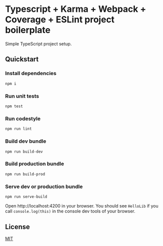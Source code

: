 #  Typescript + Karma + Webpack + Coverage + ESLint project boilerplate
Simple TypeScript project setup.

## Quickstart

### Install dependencies
```
npm i
```

### Run unit tests
```
npm test
```

### Run codestyle
```
npm run lint
```

### Build dev bundle
```
npm run build-dev
```

### Build production bundle
```
npm run build-prod
```

### Serve dev or production bundle
```
npm run serve-build
```
Open http://localhost:4200 in your browser. You should see `HelloLib` if you call `console.log(this)` in the console dev tools of your browser.

## License

[MIT](/LICENSE)

